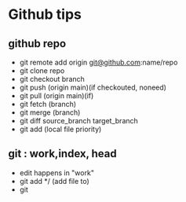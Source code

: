 # Github tips
## github repo
- git remote add origin git@github.com:name/repo
- git clone repo
- git checkout branch
- git push (origin main)(if checkouted, noneed)
- git pull (origin main)(if)
- git fetch (branch)
- git merge (branch)
- git diff source_branch target_branch
- git add <filename> (local file priority)
## git : work,index, head
- edit happens in "work"
- git add */<filename>  (add file to)
- git 